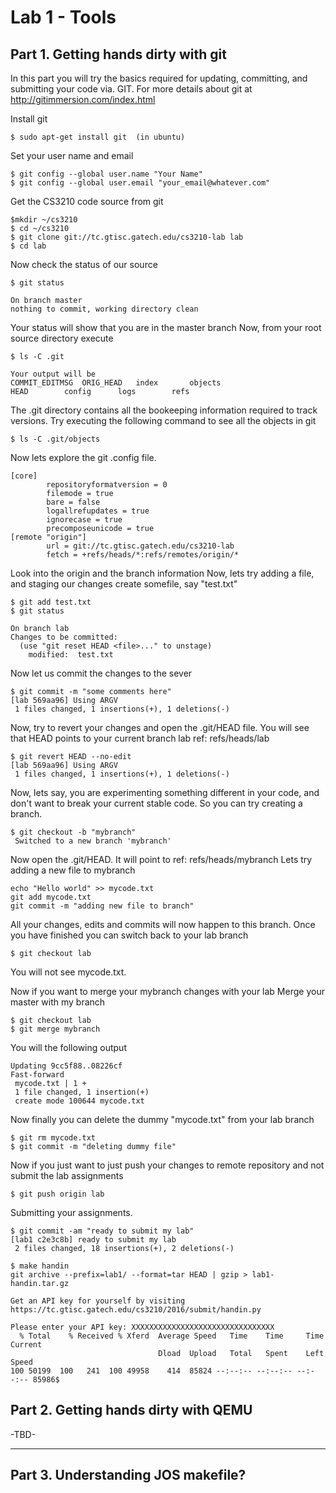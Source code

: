# Lab 1 - Tools

## Part 1. Getting hands dirty with git

In this part you will try the basics required for updating, 
committing, and submitting your code via. GIT. For more 
details about git at http://gitimmersion.com/index.html


Install git 

```
$ sudo apt-get install git  (in ubuntu)
```

Set your user name and email

```
$ git config --global user.name "Your Name"
$ git config --global user.email "your_email@whatever.com"
```

Get the CS3210 code source from git

```
$mkdir ~/cs3210
$ cd ~/cs3210
$ git clone git://tc.gtisc.gatech.edu/cs3210-lab lab
$ cd lab
```

Now check the status of our source 

```
$ git status

On branch master
nothing to commit, working directory clean
```

Your status will show that you are in the master branch
Now, from your root source directory execute

```
$ ls -C .git

Your output will be
COMMIT_EDITMSG	ORIG_HEAD	index		objects
HEAD		config		logs		refs
```


The .git directory contains all the bookeeping information required
to track versions.
Try executing the following command to see all the objects in git

```
$ ls -C .git/objects
```

Now lets explore the git .config file.

```
[core]
        repositoryformatversion = 0
        filemode = true
        bare = false
        logallrefupdates = true
        ignorecase = true
        precomposeunicode = true
[remote "origin"]
        url = git://tc.gtisc.gatech.edu/cs3210-lab
        fetch = +refs/heads/*:refs/remotes/origin/*
```
Look into the origin and the branch information
Now, lets try adding a file, and staging our changes
create somefile, say "test.txt"

```
$ git add test.txt
$ git status

On branch lab
Changes to be committed:
  (use "git reset HEAD <file>..." to unstage)
	modified:  test.txt
```


Now let us commit the changes to the sever

```
$ git commit -m "some comments here"
[lab 569aa96] Using ARGV
 1 files changed, 1 insertions(+), 1 deletions(-)
```


Now, try to revert your changes and open the .git/HEAD file. You will see that HEAD points to your 
current branch lab ref: refs/heads/lab

```
$ git revert HEAD --no-edit
[lab 569aa96] Using ARGV
 1 files changed, 1 insertions(+), 1 deletions(-)
```
Now, lets say, you are experimenting something different in your code, and don't 
want to break your current stable code. So you can try creating a branch.

```
$ git checkout -b "mybranch"
 Switched to a new branch 'mybranch'
```
Now open the .git/HEAD. It will point to ref: refs/heads/mybranch
Lets try adding a new file to mybranch

```
echo "Hello world" >> mycode.txt
git add mycode.txt
git commit -m "adding new file to branch"
```
All your changes, edits and commits will now happen to this branch.
Once you have finished you can switch back to your lab branch

```
$ git checkout lab
```
You will not see mycode.txt.

Now if you want to merge your mybranch changes with your lab
Merge your master with my branch

```
$ git checkout lab
$ git merge mybranch 
```


You will the following output

```
Updating 9cc5f88..08226cf
Fast-forward
 mycode.txt | 1 +
 1 file changed, 1 insertion(+)
 create mode 100644 mycode.txt
```

Now finally you can delete the dummy "mycode.txt" from your 
lab branch


```
$ git rm mycode.txt
$ git commit -m "deleting dummy file"
```


Now if you just want to just push your changes to 
remote repository and not submit the lab assignments

```
$ git push origin lab
```


Submitting your assignments.

 
```
$ git commit -am "ready to submit my lab"
[lab1 c2e3c8b] ready to submit my lab
 2 files changed, 18 insertions(+), 2 deletions(-)

$ make handin
git archive --prefix=lab1/ --format=tar HEAD | gzip > lab1-handin.tar.gz

Get an API key for yourself by visiting https://tc.gtisc.gatech.edu/cs3210/2016/submit/handin.py

Please enter your API key: XXXXXXXXXXXXXXXXXXXXXXXXXXXXXXXX
  % Total    % Received % Xferd  Average Speed   Time    Time     Time  Current
                                 Dload  Upload   Total   Spent    Left  Speed
100 50199  100   241  100 49958    414  85824 --:--:-- --:--:-- --:--:-- 85986$
```


## Part 2. Getting hands dirty with QEMU 
-TBD-



-----------------------------------------------------------------------
Part 3. Understanding JOS makefile?
-----------------------------------------------------------------------


